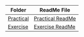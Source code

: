 | Folder | ReadMe File |
|--------|-------------|
| [Practical](./Practical) | [Practical ReadMe](./Practical/README.md) |
| [Exercise](./exercise)   | [Exercise ReadMe](./exercise/README.md)   |

